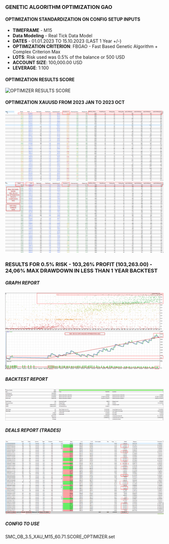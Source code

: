 ### GENETIC ALGORITHM OPTIMIZATION GAO
#### OPTIMIZATION STANDARDIZATION ON CONFIG SETUP INPUTS
 - **TIMEFRAME** - M15
 - **Data Modeling** - Real Tick Data Model
 - **DATES** - 01.01.2023 TO 15.10.2023 (LAST 1 Year +/-)
 - **OPTIMIZATION CRITERION**: FBGAO - Fast Based Genetic Algorithm + Complex Criterion Max
 - **LOTS**: Risk used was 0.5% of the balance or 500 USD
 - **ACCOUNT SIZE**: 100,000.00 USD
 - **LEVERAGE**: 1:100

#### OPTIMIZATION RESULTS SCORE
![OPTIMIZER RESULTS SCORE](REPORTS/OPTIMIZER_SCREENSHOT.99.99_SCORE.png)

#### OPTIMIZATION XAUUSD FROM 2023 JAN TO 2023 OCT
![CONFIRATION USED FOR THIS BACKTEST](<REPORTS/OPTIMIZATION CONFIG USED.png>)
![OPTIMIZATION TOP SCORES AND CONFIG SETS](REPORTS/TOP_OPTIMIZER.png)

### RESULTS FOR 0.5% RISK - 103,26% PROFIT (103,263.00) - 24,06% MAX DRAWDOWN IN LESS THAN 1 YEAR BACKTEST

##### GRAPH REPORT
![GRAPH REPORT -](REPORTS/XAUUSD_GRAPH.png)

##### BACKTEST REPORT
![BACKTEST REPORT -](REPORTS/XAUUSD_BACKTEST.png)

##### DEALS REPORT (TRADES)
![DEALS REPORT - ](REPORTS/XAUUSD_DEALS.png)

##### CONFIG TO USE
SMC_OB_3.5_XAU_M15_60.71.SCORE_OPTIMIZER.set

